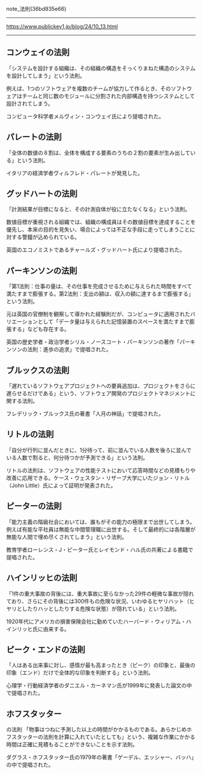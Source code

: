 note_法則(36bd935e66)

---

https://www.publickey1.jp/blog/24/10_13.html

---


## コンウェイの法則
「システムを設計する組織は、その組織の構造をそっくりまねた構造のシステムを設計してしまう」という法則。

例えば、1つのソフトウェアを複数のチームが協力して作るとき、そのソフトウェアはチームと同じ数のモジュールに分割された内部構造を持つシステムとして設計されてしまう。

コンピュータ科学者メルヴィン・コンウェイ氏により提唱された。

## パレートの法則
「全体の数値の８割は、全体を構成する要素のうちの２割の要素が生み出している」という法則。

イタリアの経済学者ヴィルフレド・パレートが発見した。

## グッドハートの法則
「計測結果が目標になると、その計測自体が役に立たなくなる」という法則。

数値目標が重視される組織では、組織の構成員はその数値目標を達成することを優先し、本来の目的を見失い、場合によっては不正な手段に走ってしまうことに対する警鐘が込められている。

英国のエコノミストであるチャールズ・グッドハート氏により提唱された。

## パーキンソンの法則
「第1法則：仕事の量は、その仕事を完成させるために与えられた時間をすべて満たすまで膨張する。第2法則：支出の額は、収入の額に達するまで膨張する」という法則。

元は英国の官僚制を観察して導かれた経験則だが、コンピュータに適用されたバリエーションとして「データ量は与えられた記憶装置のスペースを満たすまで膨張する」なども存在する。

英国の歴史学者・政治学者シリル・ノースコート・パーキンソンの著作「パーキンソンの法則：進歩の追求」で提唱された。

## ブルックスの法則
「遅れているソフトウェアプロジェクトへの要員追加は、プロジェクトをさらに遅らせるだけである」という、ソフトウェア開発のプロジェクトマネジメントに関する法則。

フレデリック・ブルックス氏の著書「人月の神話」で提唱された。

## リトルの法則
「自分が行列に並んだときに、1分待って、前に並んでいる人数を後ろに並んでいる人数で割ると、何分待つかが予測できる」という法則。

リトルの法則は、ソフトウェアの性能テストにおいて応答時間などの見積もりや改善に応用できる。ケース・ウェスタン・リザーブ大学にいたジョン・リトル（John Little）氏によって証明が発表された。

## ピーターの法則
「能力主義の階級社会においては、誰もがその能力の極限まで出世してしまう。例えば有能な平社員は無能な中間管理職に出世する。そして最終的には各階層が無能な人間で埋め尽くされてしまう」という法則。

教育学者ローレンス・J・ピーター氏とレイモンド・ハル氏の共著による書籍で提唱された。

## ハインリッヒの法則
「1件の重大事故の背後には、重大事故に至らなかった29件の軽微な事故が隠れており、さらにその背後には300件もの危険な状況、いわゆるヒヤリハット（ヒヤリとしたりハッとしたりする危険な状態）が隠れている」という法則。

1920年代にアメリカの損害保険会社に勤めていたハーバード・ウィリアム・ハインリッヒ氏に由来する。

## ピーク・エンドの法則
「人はある出来事に対し、感情が最も高まったとき（ピーク）の印象と、最後の印象（エンド）だけで全体的な印象を判断する」という法則。

心理学・行動経済学者のダニエル・カーネマン氏が1999年に発表した論文の中で提唱された。

## ホフスタッター

の法則
「物事はつねに予測した以上の時間がかかるものである。あらかじめホフスタッターの法則を計算に入れていたとしても」という、複雑な作業にかかる時間は正確に見積もることができないことを示す法則。

ダグラス・ホフスタッター氏の1979年の著書「ゲーデル、エッシャー、バッハ」の中で提唱された。

